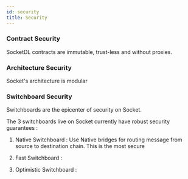 ```yaml
---
id: security
title: Security
---
```


### Contract Security 

SocketDL contracts are immutable, trust-less and without proxies.

### Architecture Security

Socket's architecture is modular 

### Switchboard Security 

Switchboards are the epicenter of security on Socket.

The 3 switchboards live on Socket currently have robust security guarantees : 
1. Native Switchboard : Use Native bridges for routing message from source to destination chain. This is the most secure 

2. Fast Switchboard : 

3. Optimistic Switchboard : 